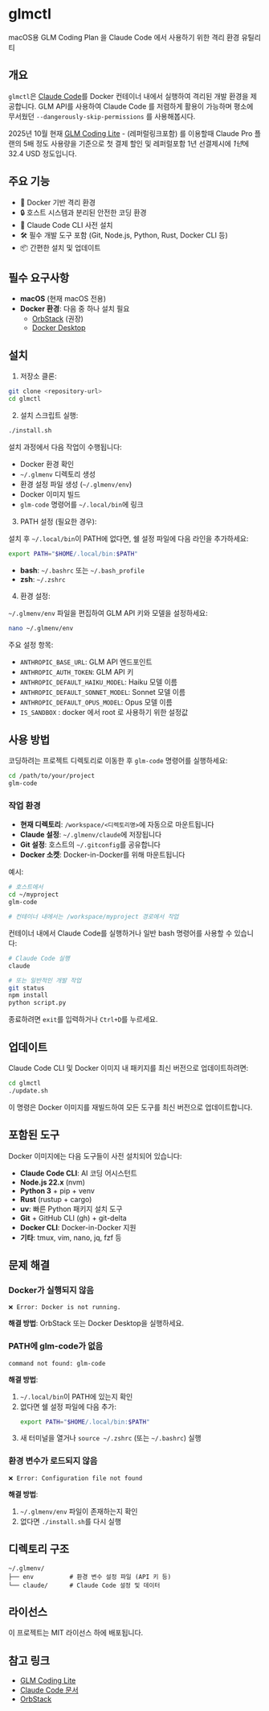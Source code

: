 # glmctl

macOS용 GLM Coding Plan 을 Claude Code 에서 사용하기 위한 격리 환경 유틸리티

## 개요

`glmctl`은 [Claude Code](https://docs.claude.com/claude-code)를 Docker 컨테이너 내에서 실행하여 격리된 개발 환경을 제공합니다. GLM API를 사용하여 Claude Code 를 저렴하게 활용이 가능하며 평소에 무서웠던 `--dangerously-skip-permissions` 를 사용해봅시다.

2025년 10월 현재 [GLM Coding Lite](https://z.ai/subscribe?ic=QUOROVB4GK) - (레퍼럴링크포함) 를 이용할때 Claude Pro 플랜의 5배 정도 사용량을 기준으로 첫 결제 할인 및 레퍼럴포함 1년 선결제시에 *1년*에 32.4 USD 정도입니다. 

## 주요 기능

- 🐳 Docker 기반 격리 환경
- 🔒 호스트 시스템과 분리된 안전한 코딩 환경
- 🚀 Claude Code CLI 사전 설치
- 🛠️ 필수 개발 도구 포함 (Git, Node.js, Python, Rust, Docker CLI 등)
- 📦 간편한 설치 및 업데이트

## 필수 요구사항

- **macOS** (현재 macOS 전용)
- **Docker 환경**: 다음 중 하나 설치 필요
  - [OrbStack](https://orbstack.dev/) (권장)
  - [Docker Desktop](https://www.docker.com/products/docker-desktop)

## 설치

1. 저장소 클론:
```bash
git clone <repository-url>
cd glmctl
```

2. 설치 스크립트 실행:
```bash
./install.sh
```

설치 과정에서 다음 작업이 수행됩니다:
- Docker 환경 확인
- `~/.glmenv` 디렉토리 생성
- 환경 설정 파일 생성 (`~/.glmenv/env`)
- Docker 이미지 빌드
- `glm-code` 명령어를 `~/.local/bin`에 링크

3. PATH 설정 (필요한 경우):

설치 후 `~/.local/bin`이 PATH에 없다면, 쉘 설정 파일에 다음 라인을 추가하세요:

```bash
export PATH="$HOME/.local/bin:$PATH"
```

- **bash**: `~/.bashrc` 또는 `~/.bash_profile`
- **zsh**: `~/.zshrc`

4. 환경 설정:

`~/.glmenv/env` 파일을 편집하여 GLM API 키와 모델을 설정하세요:

```bash
nano ~/.glmenv/env
```

주요 설정 항목:
- `ANTHROPIC_BASE_URL`: GLM API 엔드포인트
- `ANTHROPIC_AUTH_TOKEN`: GLM API 키
- `ANTHROPIC_DEFAULT_HAIKU_MODEL`: Haiku 모델 이름
- `ANTHROPIC_DEFAULT_SONNET_MODEL`: Sonnet 모델 이름
- `ANTHROPIC_DEFAULT_OPUS_MODEL`: Opus 모델 이름
- `IS_SANDBOX` : docker 에서 root 로 사용하기 위한 설정값

## 사용 방법

코딩하려는 프로젝트 디렉토리로 이동한 후 `glm-code` 명령어를 실행하세요:

```bash
cd /path/to/your/project
glm-code
```

### 작업 환경

- **현재 디렉토리**: `/workspace/<디렉토리명>`에 자동으로 마운트됩니다
- **Claude 설정**: `~/.glmenv/claude`에 저장됩니다
- **Git 설정**: 호스트의 `~/.gitconfig`를 공유합니다
- **Docker 소켓**: Docker-in-Docker를 위해 마운트됩니다

예시:
```bash
# 호스트에서
cd ~/myproject
glm-code

# 컨테이너 내에서는 /workspace/myproject 경로에서 작업
```

컨테이너 내에서 Claude Code를 실행하거나 일반 bash 명령어를 사용할 수 있습니다:

```bash
# Claude Code 실행
claude

# 또는 일반적인 개발 작업
git status
npm install
python script.py
```

종료하려면 `exit`를 입력하거나 `Ctrl+D`를 누르세요.

## 업데이트

Claude Code CLI 및 Docker 이미지 내 패키지를 최신 버전으로 업데이트하려면:

```bash
cd glmctl
./update.sh
```

이 명령은 Docker 이미지를 재빌드하여 모든 도구를 최신 버전으로 업데이트합니다.

## 포함된 도구

Docker 이미지에는 다음 도구들이 사전 설치되어 있습니다:

- **Claude Code CLI**: AI 코딩 어시스턴트
- **Node.js 22.x** (nvm)
- **Python 3** + pip + venv
- **Rust** (rustup + cargo)
- **uv**: 빠른 Python 패키지 설치 도구
- **Git** + GitHub CLI (gh) + git-delta
- **Docker CLI**: Docker-in-Docker 지원
- **기타**: tmux, vim, nano, jq, fzf 등

## 문제 해결

### Docker가 실행되지 않음

```
❌ Error: Docker is not running.
```

**해결 방법**: OrbStack 또는 Docker Desktop을 실행하세요.

### PATH에 glm-code가 없음

```
command not found: glm-code
```

**해결 방법**:
1. `~/.local/bin`이 PATH에 있는지 확인
2. 없다면 쉘 설정 파일에 다음 추가:
   ```bash
   export PATH="$HOME/.local/bin:$PATH"
   ```
3. 새 터미널을 열거나 `source ~/.zshrc` (또는 `~/.bashrc`) 실행

### 환경 변수가 로드되지 않음

```
❌ Error: Configuration file not found
```

**해결 방법**:
1. `~/.glmenv/env` 파일이 존재하는지 확인
2. 없다면 `./install.sh`를 다시 실행

## 디렉토리 구조

```
~/.glmenv/
├── env          # 환경 변수 설정 파일 (API 키 등)
└── claude/      # Claude Code 설정 및 데이터
```

## 라이선스

이 프로젝트는 MIT 라이선스 하에 배포됩니다.

## 참고 링크

- [GLM Coding Lite](https://z.ai/subscribe?ic=QUOROVB4GK)
- [Claude Code 문서](https://docs.claude.com/claude-code)
- [OrbStack](https://orbstack.dev/)
